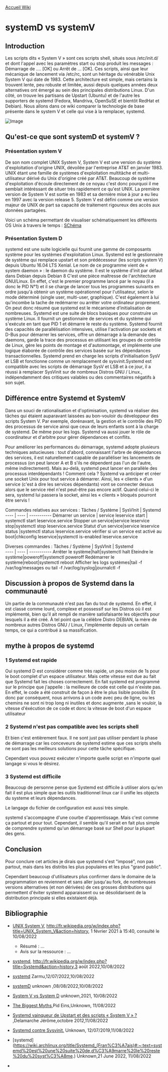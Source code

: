 [Accueil Wiki](https://epheclln.github.io/Wiki-TI/)
# systemD vs systemV
## Introduction 
 Les scripts dits « System V » sont ces scripts shell, situés sous /etc/init.d/ et dont l'appel avec les paramètres start ou stop produit les messages : Démarrage de .... [OK] ou Arrêt de ... [OK]. Ces scripts, ainsi que leur mécanique de lancement via /etc/rc, sont un héritage du vénérable Unix System V qui date de 1983. Cette architecture est simple, mais certains la trouvent lente, peu robuste et limitée, aussi depuis quelques années deux alternatives ont émergé au sein des principales distributions Linux. D'un côté, on trouve les partisans de Upstart (Ubuntu) et de l'autre les supporters de systemd (Fedora, Mandriva, OpenSuSE et bientôt RedHat et Debian). Nous allons dans ce wiki comparer la technologie de base présente dans le system V et celle qui vise à la remplacer, systemd. 
 
 
![Image](https://github.com/GregoireAntoine/Wiki-TI/blob/main/Assets/Images/image%20service%20lancement%20systemd%20vs%20systemV.PNG)


## Qu'est-ce que sont systemD et systemV ?

### Présentation system V

De son nom complet UNIX System V, System V est une version du système d'exploitation d'origine UNIX, dévoilée par l'entreprise AT&T en janvier 1983. UNIX étant une famille de systèmes d'exploitation multitâche et multi-utilisateur dérivé du Unix d'origine créé par AT&T. Beaucoup de système d'exploitation d'écoule directement de ce noyau c'est donc pourquoi il me semblait intéréssant de situer très rapidement ce qu'est UNIX. La première version de System V est sortie en 1983 et sa dernière mise à jour a eu lieu en 1997 avec la version release 5. System V est défini comme une version majeur de UNIX de part sa capacité de traitement rigoureux des accès aux données partagées.  

Voici un schéma permettant de visualiser schématiquement les différents OS Unix à travers le temps :
[SChéma](https://upload.wikimedia.org/wikipedia/commons/7/77/Unix_history-simple.svg)

### Présentation System D
systemd est une suite logicielle qui fournit une gamme de composants système pour les systèmes d'exploitation Linux. Systemd est le gestionnaire de système qui remplace upstart et son prédécesseur (les scripts system V) depuis Ubuntu 16.04 LTS Xenial. Le nom de ce programme vient de « system daemon » : le daemon du système. Il est le système d'init par défaut dans Debian depuis Debian 8 C'est une pièce maîtresse de l'architecture GNU/Linux. En effet, c'est le premier programme lancé par le noyau (il a donc le PID N°1) et il se charge de lancer tous les programmes suivants en ordre jusqu'à obtenir un système opérationnel pour l'utilisateur, selon le mode déterminé (single user, multi-user, graphique). C'est également à lui qu'incombe la tache de redémarrer ou arrêter votre ordinateur proprement. On peut donc résumé que systemd est le mécanisme d’initialisation de nombreuses. Systemd est une suite de blocs basiques pour construire un système Linux. Il fournit un gestionnaire de services et du système qui s'exécute en tant que PID 1 et démarre le reste du système. Systemd fournit des capacités de parallélisation intensives, utilise l'activation par sockets et D-Bus pour démarrer les services, offre un démarrage à la demande des daemons, garde la trace des processus en utilisant les groupes de contrôle de Linux, gère les points de montage et d'automontage, et implémente une logique élaborée de contrôle des services basée sur les dépendances transactionnelles. Systemd prend en charge les scripts d'initialisation SysV et LSB et fonctionne comme un remplacement de sysvinit.Systemd est compatible avec les scripts de démarrage SysV et LSB et à ce jour, il a réussi à remplacer SysVinit sur de nombreux Distros GNU / Linux., indépendamment des critiques valables ou des commentaires négatifs à son sujet.


## Différence entre Systemd et SystemV
Dans un souci de rationalisation et d'optimisation, systemd va réaliser des tâches qui étaient auparavant laissées au bon-vouloir du développeur des scripts System V. Par exemple, dorénavant, la gestion et le contrôle des PID des processus de service ainsi que ceux de leurs enfants sont à la charge de systemd. De même pour les logs. Systemd va aussi jouer le rôle de coordinateur et d'arbitre pour gérer dépendances et conflits.

Pour améliorer les performances du démarrage, systemd adopte plusieurs techniques astucieuses : tout d'abord, connaissant l'arbre de dépendances des services, il est naturellement capable de paralléliser les lancements de processus (on peut lancer A et B s'ils ne dépendent pas l'un de l'autre, même indirectement). Mais au-delà, systemd peut lancer en parallèle des processus interdépendants ! Comment cela ? Systemd va anticiper et créer une socket Unix pour tout service à démarrer. Ainsi, les « clients » d'un service (c'est à dire les services dépendants) vont se connecter dessus alors que le service réel n'est peut-être pas encore actif. Quand celui-ci le sera, systemd lui passera la socket, ainsi les « clients » bloqués pourront être servis !


Commandes relatives aux services :
Tâches / Système | SysVInit | Systemd	
---- | ---- | -----------
Démarrer un service  | service leservice start | systemctl start leservice.service 
Stopper un service|service leservice stop|systemctl stop leservice.service
Statut d'un service|service leservice status	|systemctl status leservice.service
vérifier si un service est activé au boot|chkconfig leservice|systemctl is-enabled leservice.service

Diverses commandes : 
Tâches / Système | SysVInit | Systemd	
---- | ---- | -----------
Arrêter le système|halt|systemctl halt
Eteindre le système|poweroff|systemctl poweroff
Redémarrer le système|reboot|systemctl reboot
Afficher les logs systèmes|tail -f /var/log/messages ou tail -f /var/log/syslog|journalctl -f

## Discussion à propos de Systemd dans la communauté 
Un partie de la communauté n'est pas fan du tout de systemd. En effet, il est classé comme lourd, complexe et possessif sur les Distros où il est implémenté, bien qu'il ait rempli de manière satisfaisante les objectifs pour lesquels il a été créé. À tel point que la célèbre Distro DEBIAN, la mère de nombreux autres Distros GNU / Linux, l'implémente depuis un certain temps, ce qui a contribué à sa massification.

## mythe à propos de systemd

### 1 Systemd est rapide 

Oui systemd D est considérer comme très rapide, un peu moisn de 1s pour le boot complet d'un espace utilisateur. Mais cette vitesse est due au fait que Systemd fait les choses correctement. En fait systemd est programmé sur le principe que j'appelle : la meilleure de code est celle qui n'existe pas. En effet, le code a été construit de façon à être le plus lisible possible. Et donc par conséquent, nous arrivons à un code avec peu de ligne, ou les chemins ne sont ni trop long ni inutiles et donc augmente ,sans le vouloir, la vitesse d'éxécution de ce code et donc la vitesse de boot d'un espace utilisateur

### 2 Systemd n'est pas compatible avec les scripts shell
Et bien c'est entièrement faux. Il ne sont just pas utiliser pendant la phase de démarrage car les conceveurs de systemd estime que ces scripts shells ne sont pas les meilleurs solutions pour cette tâche spécifique. 

Cependant vous pouvez exécuter n'importe quelle script en n'importe quel langage si vous le désirez.

### 3 Systemd est difficile 
Beaucoup de personne pense que Systemd est difficile à utiliser alors qu'en fait il est plus simple que les outils traditionnel linux car il unifie les objects du systeme et leurs dépendances.

Le langage du fichier de configuration est aussi très simple. 

systemd s'accompagne d'une courbe d'apprentissage. Mais c'est comme ça partout et pour tout. Cependant, il semble qu'il serait en fait plus simple de comprendre systemd qu'un démarrage basé sur Shell pour la plupart des gens.


## Conclusion
Pour conclure cet articles je dirais que systemd s'est "imposé", non pas partout, mais dans les distribs les plus populaires et les plus "grand public".

Cependant beaucoup d'utilisateurs plus confirmer dans le domaine de la programmation en reviennent et sans aller jusqu'au fork, de nombreuses versions alternatives (et non dérivées) de ces grosses distributions qui permettent d'éviter systemd apparaissent ou se désolidarisent de la distribution principale si elles existaient déjà. 

## Bibliographie

* [UNIX System V](https://fr.wikipedia.org/wiki/UNIX_System_V),  http://fr.wikipedia.org/w/index.php?title=UNIX_System_V&action=history, 1 février 2021 à 15:40, consulté le 10/08/2022
   - Résumé : ...
   - Avis sur la ressource : ... 
   
 * [systemd](https://fr.wikipedia.org/wiki/Systemd), http://fr.wikipedia.org/w/index.php?title=Systemd&action=history,3 août 2022,10/08/2022
* [systemd](https://doc.ubuntu-fr.org/systemd) Zarmu,12/07/2022,10/08/2022
* [systemD](https://wiki.debian.org/fr/systemd) unknown ,08/08/2022,10/08/2022
* [System V vs System D](https://www.quora.com/What-is-the-difference-between-SysVinit-and-systemd) unknown,2021, 10/08/2022
* [The Biggest Myths](http://0pointer.net/blog/projects/the-biggest-myths.html),Pid Eins,Unknown, 11/08/2022
* [Systemd vainqueur de Upstart et des scripts « System V » ?](https://connect.ed-diamond.com/GNU-Linux-Magazine/glmf-153/systemd-vainqueur-de-upstart-et-des-scripts-system-v) ,Delamarche Jérôme,octobre 2012,11/08/2022
* [Systemd contre Sysvinit.](https://blog.desdelinux.net/fr/systemd-versus-sysvinit-systemd-shim/) Unknown, 12/07/2019,11/08/2022
* [systemd] (https://wiki.archlinux.org/title/Systemd_(Fran%C3%A7ais)#:~:text=systemd%20est%20une%20suite%20de,d%C3%A9marre%20le%20reste%20du%20syst%C3%A8me.) Unknown,21 June 2022, 11/08/2022
* 

